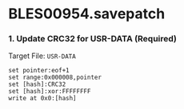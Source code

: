 # BLES00954.savepatch

### 1. Update CRC32 for USR-DATA (Required)

Target File: `USR-DATA`

```
set pointer:eof+1
set range:0x000008,pointer
set [hash]:CRC32
set [hash]:xor:FFFFFFFF
write at 0x0:[hash]
```

